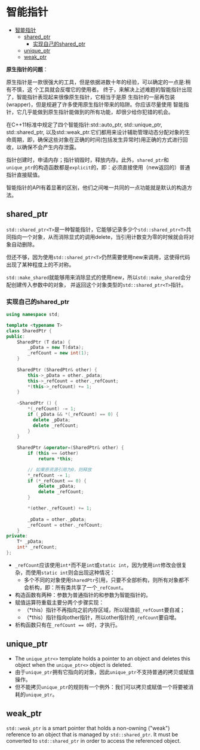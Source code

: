 # 智能指针

- [智能指针](#智能指针)
  - [shared\_ptr](#shared_ptr)
    - [实现自己的shared\_ptr](#实现自己的shared_ptr)
  - [unique\_ptr](#unique_ptr)
  - [weak\_ptr](#weak_ptr)

**原生指针的问题**：

原生指针是一款很强大的工具，但是依据进数十年的经验，可以确定的一点是:稍有不慎，这
个工具就会反噬它的使用者。
终于，来解决上述难题的智能指针出现了，智能指针表现起来很像原生指针，它相当于是原
生指针的一层再包装(wrapper)，但是规避了许多使用原生指针带来的陷阱。你应该尽量使用
智能指针，它几乎能做到原生指针能做到的所有功能，却很少给你犯错的机会。

在C++11标准中规定了四个智能指针:std::auto_ptr, std::unique_ptr, std::shared_ptr, 以及std::weak_ptr.它们都用来设计辅助管理动态分配对象的生命周期，即，确保这些对象在正确的时间(包括发生异常时)用正确的方式进行回收，以确保不会产生内存泄露。

指针创建时，申请内存；指针销毁时，释放内存。此外，`shared_ptr`和`unique_ptr`的构造函数都是`explicit`的，即：必须直接使用（new返回的）普通指针直接赋值。

智能指针的API有着显著的区别，他们之间唯一共同的一点功能就是默认的构造方法。

## shared_ptr

`std::shared_ptr<T>`是一种智能指针，它能够记录多少个`std::shared_ptr<T>`共同指向一个对象，从而消除显式的调用delete，当引用计数变为零的时候就会将对象自动删除。

但还不够，因为使用`std::shared_ptr<T>`仍然需要使用new来调用，这使得代码出现了某种程度上的不对称。

`std::make_shared`就能够用来消除显式的使用new，所以`std::make_shared`会分配创建传入参数中的对象， 并返回这个对象类型的`std::shared_ptr<T>`指针。

### 实现自己的shared_ptr

``` c++
using namespace std;

template <typename T>
class SharedPtr {
public:
    SharedPtr (T data) {
        _pData = new T(data);
        _refCount = new int(1);
    }
    
    SharedPtr (SharedPtr& other) {
        this->_pData = other._pdata;
        this->_refCount = other._refCount;
        *(this->_refCount) += 1;
    }
    
    ~SharedPtr () {
        *(_refCount) -= 1;
        if (_pData && *(_refCount) == 0) {
          delete _pData;
          delete _refCount;
        }
    }
    
    SharedPtr &operator=(SharedPtr& other) {
        if (this == &other)
            return *this;

        // 如果原资源引用为0，则释放
        *_refCount -= 1;
        if (*_refCount == 0) {
            delete _pData;
            delete _refCount;
        }

        *(other._refCount) += 1;
        
        _pData = other._pData;
        _refCount = other._refCount;
    }
private:    
    T* _pData;
    int* _refCount;
};
```

- `_refCount`应该使用`int*`而不是`int`或`static int`，因为使用`int`修改会很复杂，而使用`static int`则会出现这种情况：
  - 多个不同的对象使用`SharedPtr`引用，只要不全部析构，则所有对象都不会析构，即：所有类共享了一个`_refCount`。
- 构造函数有两种：参数为普通指针的和参数为智能指针的。
- 赋值运算符重载主要分两个步骤实现：
  - （*this）指针不再指向之前内存区域，所以赋值前`_refCount`要自减；
  - （*this）指针指向other指针，所以other指针的`_refCount`要自增。
- 析构函数只有在`_refCount == 0`时，才执行。

## unique_ptr

- The `unique_ptr<>` template holds a pointer to an object and deletes this object when the `unique_ptr<>` object is deleted.
- 由于`unique_ptr`拥有它指向的对象，因此`unique_ptr`不支持普通的拷贝或赋值操作。
- 但不能拷贝`unique_ptr`的规则有一个例外：我们可以拷贝或赋值一个将要被消耗的`unique_ptr`。

## weak_ptr

`std::weak_ptr` is a smart pointer that holds a non-owning ("weak") reference to an object that is managed by `std::shared_ptr`. It must be converted to `std::shared_ptr` in order to access the referenced object.
